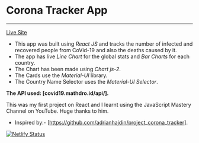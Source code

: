 # Corona Tracker App
----------------------

[Live Site](https://gunjandhanuka.github.io/corona-tracker-app/)

+ This app was built using *React JS* and tracks the number of infected and recovered people from CoVid-19 and also the deaths caused by it.
+ The app has live *Line Chart* for the global stats and *Bar Charts* for each country.
+ The Chart has been made using *Chart js-2*.
+ The Cards use the *Material-UI* library.
+ The Country Name Selector uses the *Material-UI Selector*.

**The API used: [covid19.mathdro.id/api/].**

This was my first project on React and I learnt using the JavaScript Mastery Channel on YouTube. Huge thanks to him.
+ Inspired by:- [https://github.com/adrianhajdin/project_corona_tracker].

[![Netlify Status](https://api.netlify.com/api/v1/badges/341ac8ad-33b1-4d20-9340-e347b229f066/deploy-status)](https://app.netlify.com/sites/covidtrackergd/deploys)
